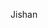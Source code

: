 Jishan

<!---
Jish-email/Jish-email is a ✨ special ✨ repository because its `README.md` (this file) appears on your GitHub profile.
You can click the Preview link to take a look at your changes.
--->
